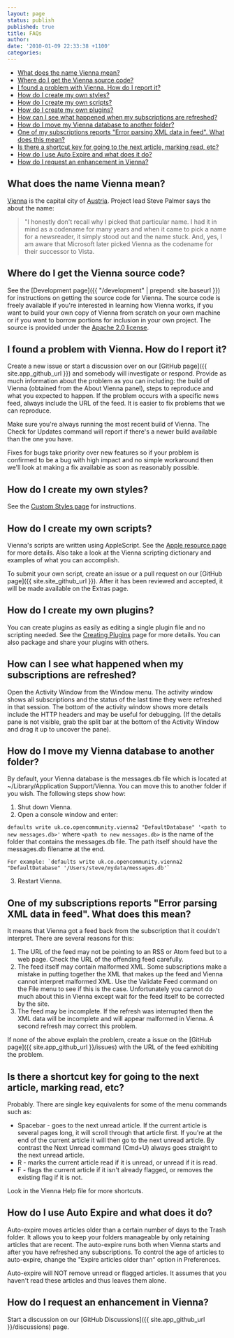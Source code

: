 ```yaml
---
layout: page
status: publish
published: true
title: FAQs
author:
date: '2010-01-09 22:33:38 +1100'
categories:
---
```


* <a href="#What_does_Vienna_stand_for">What does the name Vienna mean?</a>
* <a href="#Where_do_I_get_the_Vienna_source_code">Where do I get the Vienna source code?</a>
* <a href="#I_found_a_problem_with_Vienna._How_do_I_report_it">I found a problem with Vienna. How do I report it?</a>
* <a href="#How_do_I_create_my_own_styles">How do I create my own styles?</a>
* <a href="#How_do_I_create_my_own_scripts">How do I create my own scripts?</a>
* <a href="#How_do_I_create_my_own_plugins">How do I create my own plugins?</a>
* <a href="#How_can_I_see_what_happened_when_my_subscriptions_are_refreshed">How can I see what happened when my subscriptions are refreshed?</a>
* <a href="#How_do_I_move_my_Vienna_database_to_another_folder">How do I move my Vienna database to another folder?</a>
* <a href="#One_of_my_subscriptions_reports_Error_parsing_XML_data_in_feed._What_does_this_mean">One of my subscriptions reports "Error parsing XML data in feed". What does this mean?</a>
* <a href="#Is_there_a_shortcut_key_for_going_to_the_next_article_marking_read_etc_">Is there a shortcut key for going to the next article, marking read, etc?</a>
* <a href="#How_do_I_use_Auto_Expire_and_what_does_it_do">How do I use Auto Expire and what does it do?</a>
* <a href="#How_do_I_request_an_enhancement_in_Vienna">How do I request an enhancement in Vienna?</a>

<h2>
	<a name="What_does_Vienna_stand_for" id="What_does_Vienna_stand_for">What does the name Vienna mean?</a>
</h2>

[Vienna](https://en.wikipedia.org/wiki/Vienna) is the capital city of [Austria](https://en.wikipedia.org/wiki/Austria). Project lead Steve Palmer says the about the name:

> "I honestly don't recall why I picked that particular name. I had it in mind as a codename for many years and when it came to pick a name for a newsreader, it simply stood out and the name stuck. And, yes, I am aware that Microsoft later picked Vienna as the codename for their successor to Vista.

<h2>
	<a name="Where_do_I_get_the_Vienna_source_code" id="Where_do_I_get_the_Vienna_source_code">Where do I get the Vienna source code?</a>
</h2>

See the [Development page]({{ "/development" | prepend: site.baseurl }}) for instructions on getting the source code for Vienna. The source code is freely available if you're interested in learning how Vienna works, if you want to build your own copy of Vienna from scratch on your own machine or if you want to borrow portions for inclusion in your own project. The source is provided under the [Apache 2.0 license](http://www.apache.org/licenses/LICENSE-2.0.html).

<h2>
	<a name="I_found_a_problem_with_Vienna._How_do_I_report_it" id="I_found_a_problem_with_Vienna._How_do_I_report_it">I found a problem with Vienna. How do I report it?</a>
</h2>

Create a new issue or start a discussion over on our [GitHub page]({{ site.app_github_url }}) and somebody will investigate or respond. Provide as much information about the problem as you can including: the build of Vienna (obtained from the About Vienna panel), steps to reproduce and what you expected to happen. If the problem occurs with a specific news feed, always include the URL of the feed. It is easier to fix problems that we can reproduce.

Make sure you're always running the most recent build of Vienna. The Check for Updates command will report if there's a newer build available than the one you have.

Fixes for bugs take priority over new features so if your problem is confirmed to be a bug with high impact and no simple workaround then we'll look at making a fix available as soon as reasonably possible.

<h2>
	<a name="How_do_I_create_my_own_styles" id="How_do_I_create_my_own_styles">How do I create my own styles?</a>
</h2>

See the [Custom Styles page](http://www.vienna-rss.com/?page_id=65) for instructions.

<h2>
	<a name="How_do_I_create_my_own_scripts" id="How_do_I_create_my_own_scripts">How do I create my own scripts?</a>
</h2>

Vienna's scripts are written using AppleScript. See the [Apple resource page](http://www.apple.com/macosx/features/applescript/resources.html) for more details. Also take a look at the Vienna scripting dictionary and examples of what you can accomplish.

To submit your own script, create an issue or a pull request on our [GitHub page]({{ site.site_github_url }}). After it has been reviewed and accepted, it will be made available on the Extras page.

<h2>
	<a name="How_do_I_create_my_own_plugins" id="How_do_I_create_my_own_plugins">How do I create my own plugins?</a>
</h2>

You can create plugins as easily as editing a single plugin file and no scripting needed. See the [Creating Plugins](http://www.vienna-rss.com/?page_id=120) page for more details. You can also package and share your plugins with others.

<h2>
	<a name="How_can_I_see_what_happened_when_my_subscriptions_are_refreshed" id="How_can_I_see_what_happened_when_my_subscriptions_are_refreshed">How can I see what happened when my subscriptions are refreshed?</a>
</h2>

Open the Activity Window from the Window menu. The activity window shows all subscriptions and the status of the last time they were refreshed in that session. The bottom of the activity window shows more details include the HTTP headers and may be useful for debugging. (If the details pane is not visible, grab the split bar at the bottom of the Activity Window and drag it up to uncover the pane).

<h2>
	<a name="How_do_I_move_my_Vienna_database_to_another_folder" id="How_do_I_move_my_Vienna_database_to_another_folder">How do I move my Vienna database to another folder?</a>
</h2>

By default, your Vienna database is the messages.db file which is located at ~/Library/Application Support/Vienna. You can move this to another folder if you wish. The following steps show how:

1. Shut down Vienna.
2. Open a console window and enter:

`defaults write uk.co.opencommunity.vienna2 "DefaultDatabase" '<path to new messages.db>'` 
	where
`<path to new messages.db>` is the name of the folder that contains the messages.db file. The path itself should have the messages.db filename at the end. 
	
	For example: `defaults write uk.co.opencommunity.vienna2 "DefaultDatabase" '/Users/steve/mydata/messages.db'`
3. Restart Vienna.

<h2>
	<a name="One_of_my_subscriptions_reports_Error_parsing_XML_data_in_feed._What_does_this_mean" id="One_of_my_subscriptions_reports_Error_parsing_XML_data_in_feed._What_does_this_mean">One of my subscriptions reports "Error parsing XML data in feed". What does this mean?</a>
</h2>

It means that Vienna got a feed back from the subscription that it couldn't interpret. There are several reasons for this:

1. The URL of the feed may not be pointing to an RSS or Atom feed but to a web page. Check the URL of the offending feed carefully.<br />
2. The feed itself may contain malformed XML. Some subscriptions make a mistake in putting together the XML that makes up the feed and Vienna cannot interpret malformed XML. Use the Validate Feed command on the File menu to see if this is the case. Unfortunately you cannot do much about this in Vienna except wait for the feed itself to be corrected by the site.<br />
3. The feed may be incomplete. If the refresh was interrupted then the XML data will be incomplete and will appear malformed in Vienna. A second refresh may correct this problem.

If none of the above explain the problem, create a issue on the [GitHub page]({{ site.app_github_url }}/issues) with the URL of the feed exhibiting the problem.

<h2>
	<a name="Is_there_a_shortcut_key_for_going_to_the_next_article_marking_read_etc_" id="Is_there_a_shortcut_key_for_going_to_the_next_article_marking_read_etc_">Is there a shortcut key for going to the next article, marking read, etc?</a>
</h2>

Probably. There are single key equivalents for some of the menu commands such as:

* Spacebar - goes to the next unread article. If the current article is several pages long, it will scroll through that article first. If you're at the end of the current article it will then go to the next unread article. By contrast the Next Unread command (Cmd+U) always goes straight to the next unread article.
* R - marks the current article read if it is unread, or unread if it is read.<br />
* F - flags the current article if it isn't already flagged, or removes the existing flag if it is not.<br />

Look in the Vienna Help file for more shortcuts.

<h2>
	<a name="How_do_I_use_Auto_Expire_and_what_does_it_do" id="How_do_I_use_Auto_Expire_and_what_does_it_do">How do I use Auto Expire and what does it do?</a>
</h2>

Auto-expire moves articles older than a certain number of days to the Trash folder. It allows you to keep your folders manageable by only retaining articles that are recent. The auto-expire runs both when Vienna starts and after you have refreshed any subscriptions. To control the age of articles to auto-expire, change the "Expire articles older than" option in Preferences.

Auto-expire will NOT remove unread or flagged articles. It assumes that you haven't read these articles and thus leaves them alone.

<h2>
	<a name="How_do_I_request_an_enhancement_in_Vienna" id="How_do_I_request_an_enhancement_in_Vienna">How do I request an enhancement in Vienna?</a>
</h2>

Start a discussion on our [GitHub Discussions]({{ site.app_github_url }}/discussions) page.
